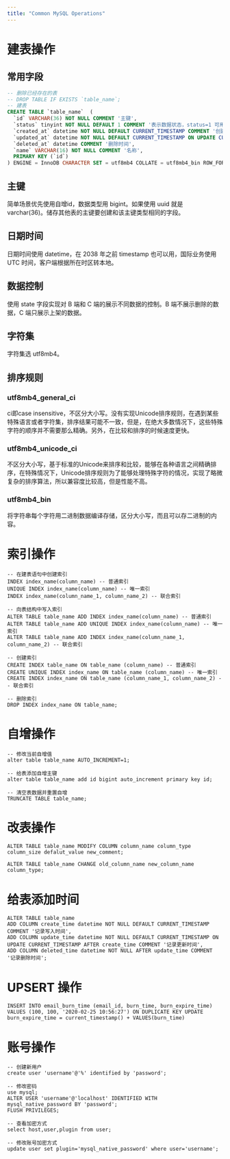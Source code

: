 ```yaml
---
title: "Common MySQL Operations"
---
```



# 建表操作

## 常用字段

```sql
-- 删除已经存在的表
-- DROP TABLE IF EXISTS `table_name`;
-- 建表
CREATE TABLE `table_name`  (
  `id` VARCHAR(36) NOT NULL COMMENT '主键',
  `status` tinyint NOT NULL DEFAULT 1 COMMENT '表示数据状态，status=1 可用，status=2 不可用',
  `created_at` datetime NOT NULL DEFAULT CURRENT_TIMESTAMP COMMENT '创建时间',
  `updated_at` datetime NOT NULL DEFAULT CURRENT_TIMESTAMP ON UPDATE CURRENT_TIMESTAMP COMMENT '更新时间',
  `deleted_at` datetime COMMENT '删除时间',
  `name` VARCHAR(16) NOT NULL COMMENT '名称',
  PRIMARY KEY (`id`)
) ENGINE = InnoDB CHARACTER SET = utf8mb4 COLLATE = utf8mb4_bin ROW_FORMAT = DYNAMIC;
```

## 主键

简单场景优先使用自增id，数据类型用 bigint。如果使用 uuid 就是 varchar(36)。储存其他表的主键要创建和该主键类型相同的字段。

## 日期时间

日期时间使用 datetime，在 2038 年之前 timestamp 也可以用，国际业务使用 UTC 时间，客户端根据所在时区转本地。

## 数据控制

使用 state 字段实现对 B 端和 C 端的展示不同数据的控制。B 端不展示删除的数据，C 端只展示上架的数据。

## 字符集

字符集选 utf8mb4。

## 排序规则

### utf8mb4_general_ci

ci即case insensitive，不区分大小写。没有实现Unicode排序规则，在遇到某些特殊语言或者字符集，排序结果可能不一致，但是，在绝大多数情况下，这些特殊字符的顺序并不需要那么精确。另外，在比较和排序的时候速度更快。

### utf8mb4_unicode_ci

不区分大小写，基于标准的Unicode来排序和比较，能够在各种语言之间精确排序，在特殊情况下，Unicode排序规则为了能够处理特殊字符的情况，实现了略微复杂的排序算法，所以兼容度比较高，但是性能不高。

### utf8mb4_bin

将字符串每个字符用二进制数据编译存储，区分大小写，而且可以存二进制的内容。

# 索引操作

```plsql
-- 在建表语句中创建索引
INDEX index_name(column_name) -- 普通索引
UNIQUE INDEX index_name(column_name) -- 唯一索引
INDEX index_name(column_name_1, column_name_2) -- 联合索引

-- 向表结构中写入索引
ALTER TABLE table_name ADD INDEX index_name(column_name) -- 普通索引
ALTER TABLE table_name ADD UNIQUE INDEX index_name(column_name) -- 唯一索引
ALTER TABLE table_name ADD INDEX index_name(column_name_1, column_name_2) -- 联合索引

-- 创建索引
CREATE INDEX table_name ON table_name (column_name) -- 普通索引
CREATE UNIQUE INDEX index_name ON table_name (column_name) -- 唯一索引
CREATE INDEX index_name ON table_name (column_name_1, column_name_2) -- 联合索引

-- 删除索引
DROP INDEX index_name ON table_name;
```

# 自增操作

```plsql
-- 修改当前自增值
alter table table_name AUTO_INCREMENT=1;

-- 给表添加自增主键
alter table table_name add id bigint auto_increment primary key id;

-- 清空表数据并重置自增
TRUNCATE TABLE table_name;
```

# 改表操作

```plsql
ALTER TABLE table_name MODIFY COLUMN column_name column_type column_size defalut_value new_comment;

ALTER TABLE table_name CHANGE old_column_name new_column_name column_type;
```

# 给表添加时间

```plsql
ALTER TABLE table_name
ADD COLUMN create_time datetime NOT NULL DEFAULT CURRENT_TIMESTAMP COMMENT '记录写入时间',
ADD COLUMN update_time datetime NOT NULL DEFAULT CURRENT_TIMESTAMP ON UPDATE CURRENT_TIMESTAMP AFTER create_time COMMENT '记录更新时间',
ADD COLUMN deleted_time datetime NOT NULL AFTER update_time COMMENT '记录删除时间';
```

# UPSERT 操作

```plsql
INSERT INTO email_burn_time (email_id, burn_time, burn_expire_time) VALUES (100, 100, '2020-02-25 10:56:27') ON DUPLICATE KEY UPDATE burn_expire_time = current_timestamp() + VALUES(burn_time)
```

# 账号操作

```plsql
-- 创建新用户
create user 'username'@'%' identified by 'password';

-- 修改密码
use mysql;
ALTER USER 'username'@'localhost' IDENTIFIED WITH mysql_native_password BY 'password';
FLUSH PRIVILEGES;

-- 查看加密方式
select host,user,plugin from user;

-- 修改账号加密方式
update user set plugin='mysql_native_password' where user='username';
```

